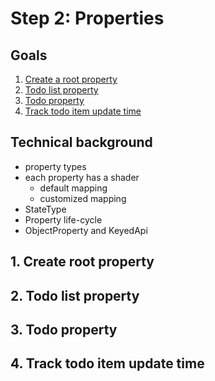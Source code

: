 # Step 2: Properties

## Goals

1. [Create a root property](#user-content-root)
2. [Todo list property](#user-content-todos)
3. [Todo property](#user-content-todo)
3. [Track todo item update time](#user-content-update)

## Technical background

- property types
- each property has a shader
	- default mapping
	- customized mapping
- StateType
- Property life-cycle
- ObjectProperty and KeyedApi


## 1. Create root property<a id="root" />



## 2. Todo list property<a id="todos" />



## 3. Todo property<a id="todo" />



## 4. Track todo item update time<a id="update" />